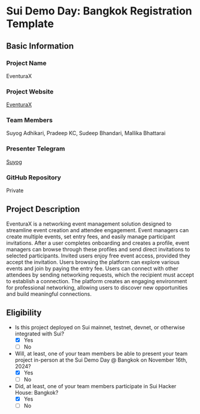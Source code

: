 # Sui Demo Day: Bangkok Registration Template

## Basic Information

### Project Name

EventuraX


### Project Website

[EventuraX](https://eventurax.vercel.app/)

### Team Members

Suyog Adhikari, Pradeep KC, Sudeep Bhandari, Mallika Bhattarai

### Presenter Telegram 

[Suyog](https://t.me/OO7azbc)

### GitHub Repository

Private

## Project Description 

EventuraX is a networking event management solution designed to streamline event creation and attendee engagement. Event managers can create multiple events, set entry fees, and easily manage participant invitations. After a user completes onboarding and creates a profile, event managers can browse through these profiles and send direct invitations to selected participants. Invited users enjoy free event access, provided they accept the invitation.
Users browsing the platform can explore various events and join by paying the entry fee. Users can connect with other attendees by sending networking requests, which the recipient must accept to establish a connection. The platform creates an engaging environment for professional networking, allowing users to discover new opportunities and build meaningful connections.


## Eligibility

- Is this project deployed on Sui mainnet, testnet, devnet, or otherwise integrated with Sui?
    - [x] Yes
    - [ ] No
- Will, at least, one of your team members be able to present your team project in-person at the Sui Demo Day @ Bangkok on November 16th, 2024?
    - [x] Yes
    - [ ] No
- Did, at least, one of your team members participate in Sui Hacker House: Bangkok? 
    - [x] Yes
    - [ ] No
